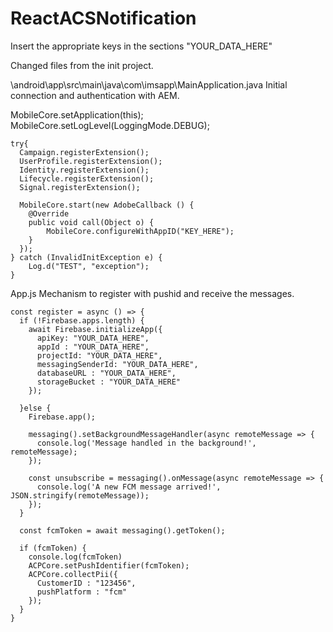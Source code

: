 # ReactACSNotification

Insert the appropriate keys in the sections "YOUR_DATA_HERE"

Changed files from the init project.

\android\app\src\main\java\com\imsapp\MainApplication.java
Initial connection and authentication with AEM.

MobileCore.setApplication(this);
MobileCore.setLogLevel(LoggingMode.DEBUG);
```
try{
  Campaign.registerExtension();
  UserProfile.registerExtension();
  Identity.registerExtension();
  Lifecycle.registerExtension();
  Signal.registerExtension();

  MobileCore.start(new AdobeCallback () {
    @Override
    public void call(Object o) {
        MobileCore.configureWithAppID("KEY_HERE");
    }
  });
} catch (InvalidInitException e) {
    Log.d("TEST", "exception");
}
```
App.js
Mechanism to register with pushid and receive the messages.

```
const register = async () => {
  if (!Firebase.apps.length) {
    await Firebase.initializeApp({
      apiKey: "YOUR_DATA_HERE",
      appId : "YOUR_DATA_HERE",
      projectId: "YOUR_DATA_HERE",
      messagingSenderId: "YOUR_DATA_HERE",
      databaseURL : "YOUR_DATA_HERE",
      storageBucket : "YOUR_DATA_HERE"
    });

  }else {
    Firebase.app();

    messaging().setBackgroundMessageHandler(async remoteMessage => {
      console.log('Message handled in the background!', remoteMessage);
    });

    const unsubscribe = messaging().onMessage(async remoteMessage => {
      console.log('A new FCM message arrived!', JSON.stringify(remoteMessage));
    });
  }
  
  const fcmToken = await messaging().getToken();
  
  if (fcmToken) {
    console.log(fcmToken)
    ACPCore.setPushIdentifier(fcmToken);
    ACPCore.collectPii({
      CustomerID : "123456",
      pushPlatform : "fcm"
    });
  } 
}
```
